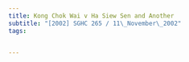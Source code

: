 ```yaml
---
title: Kong Chok Wai v Ha Siew Sen and Another 
subtitle: "[2002] SGHC 265 / 11\_November\_2002"
tags:


---
```


